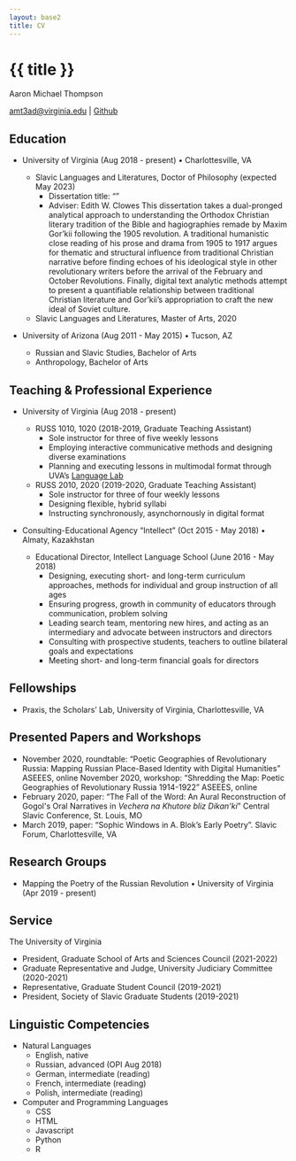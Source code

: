 ```yaml
---
layout: base2
title: CV
---
```

# {{ title }}
Aaron Michael Thompson 

[amt3ad@virginia.edu](mailto:amt3ad@virginia.edu) | [Github](https://github.com/amthomps1)

## Education

- University of Virginia (Aug 2018 - present) • Charlottesville, VA
  - Slavic Languages and Literatures, Doctor of Philosophy (expected May 2023)
    - Dissertation title: “”
    - Adviser: Edith W. Clowes
      This dissertation takes a dual-pronged analytical approach to understanding the Orthodox Christian literary tradition of the Bible and hagiographies remade by Maxim Gor’kii following the 1905 revolution. A traditional humanistic close reading of his prose and drama from 1905 to 1917 argues for thematic and structural influence from traditional Christian narrative before finding echoes of his ideological style in other revolutionary writers before the arrival of the February and October Revolutions. Finally, digital text analytic methods attempt to present a quantifiable relationship between traditional Christian literature and Gor’kii’s appropriation to craft the new ideal of Soviet culture.
  - Slavic Languages and Literatures, Master of Arts, 2020


- University of Arizona (Aug 2011 - May 2015) • Tucson, AZ
  - Russian and Slavic Studies, Bachelor of Arts
  - Anthropology, Bachelor of Arts
  
## Teaching & Professional Experience

- University of Virginia (Aug 2018 - present)
    - RUSS 1010, 1020 (2018-2019, Graduate Teaching Assistant)
        - Sole instructor for three of five weekly lessons
        - Employing interactive communicative methods and designing diverse examinations 
        - Planning and executing lessons in multimodal format through UVA’s [Language Lab](https://languagecommons.as.virginia.edu/language-lab)
    - RUSS 2010, 2020 (2019-2020, Graduate Teaching Assistant) 
      - Sole instructor for three of four weekly lessons 
      - Designing flexible, hybrid syllabi 
      - Instructing synchronously, asynchornously in digital format

- Consulting-Educational Agency “Intellect” (Oct 2015 - May 2018) • Almaty, Kazakhstan
    - Educational Director, Intellect Language School (June 2016 - May 2018)
        - Designing, executing short- and long-term curriculum approaches, methods for individual and group instruction of all ages 
        - Ensuring progress, growth in community of educators through communication, problem solving 
        - Leading search team, mentoring new hires, and acting as an intermediary and advocate between instructors and directors 
        - Consulting with prospective students, teachers to outline bilateral goals and expectations 
        - Meeting short- and long-term financial goals for directors
        
## Fellowships
- Praxis, the Scholars’ Lab, University of Virginia, Charlottesville, VA

## Presented Papers and Workshops
- November 2020, roundtable: “Poetic Geographies of Revolutionary Russia: Mapping Russian Place-Based Identity with Digital Humanities” ASEEES, online November 2020, workshop: “Shredding the Map: Poetic Geographies of Revolutionary Russia 1914-1922” ASEEES, online 
- February 2020, paper: “The Fall of the Word: An Aural Reconstruction of Gogol's Oral Narratives in _Vechera
na Khutore bliz Dikan'ki_” Central Slavic Conference, St. Louis, MO 
- March 2019, paper: “Sophic Windows in A. Blok’s Early Poetry”. Slavic Forum, Charlottesville, VA

## Research Groups
- Mapping the Poetry of the Russian Revolution • University of Virginia (Apr 2019 - present)

## Service

The University of Virginia
- President, Graduate School of Arts and Sciences Council (2021-2022) 
- Graduate Representative and Judge, University Judiciary Committee (2020-2021) 
- Representative, Graduate Student Council (2019-2021) 
- President, Society of Slavic Graduate Students (2019-2021)

## Linguistic Competencies
- Natural Languages 
  - English, native 
  - Russian, advanced (OPI Aug 2018) 
  - German, intermediate (reading) 
  - French, intermediate (reading) 
  - Polish, intermediate (reading) 
- Computer and Programming Languages 
  - CSS 
  - HTML 
  - Javascript 
  - Python 
  - R